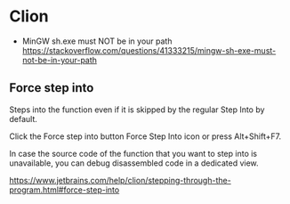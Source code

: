 # Clion

* MinGW sh.exe must NOT be in your path
<https://stackoverflow.com/questions/41333215/mingw-sh-exe-must-not-be-in-your-path>

## Force step into

Steps into the function even if it is skipped by the regular Step Into by default.

Click the Force step into button Force Step Into icon or press Alt+Shift+F7.

In case the source code of the function that you want to step into is unavailable, you can debug disassembled code in a dedicated view.

<https://www.jetbrains.com/help/clion/stepping-through-the-program.html#force-step-into>
